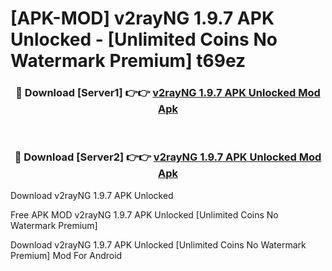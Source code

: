 # [APK-MOD] v2rayNG 1.9.7 APK Unlocked - [Unlimited Coins No Watermark Premium] t69ez



<div align="center">
<h3>🔴 Download [Server1] 👉👉 <a href="https://momento.my/?title=v2rayNG_1.9.7_APK_Unlocked">v2rayNG 1.9.7 APK Unlocked Mod Apk</a></h3><br>

<h3>🔴 Download [Server2] 👉👉 <a href="https://momento.my/?title=v2rayNG_1.9.7_APK_Unlocked">v2rayNG 1.9.7 APK Unlocked Mod Apk</a></h3>
</div>



Download v2rayNG 1.9.7 APK Unlocked 

Free APK MOD v2rayNG 1.9.7 APK Unlocked [Unlimited Coins No Watermark Premium]

Download v2rayNG 1.9.7 APK Unlocked [Unlimited Coins No Watermark Premium] Mod For Android
